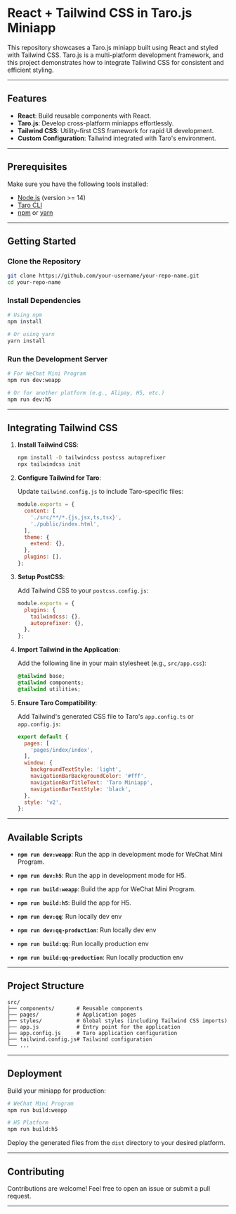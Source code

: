# React + Tailwind CSS in Taro.js Miniapp

This repository showcases a Taro.js miniapp built using React and styled with Tailwind CSS. Taro.js is a multi-platform development framework, and this project demonstrates how to integrate Tailwind CSS for consistent and efficient styling.

---

## Features

- **React**: Build reusable components with React.
- **Taro.js**: Develop cross-platform miniapps effortlessly.
- **Tailwind CSS**: Utility-first CSS framework for rapid UI development.
- **Custom Configuration**: Tailwind integrated with Taro's environment.

---

## Prerequisites

Make sure you have the following tools installed:

- [Node.js](https://nodejs.org/) (version >= 14)
- [Taro CLI](https://taro-docs.jd.com/docs/cli/installation)
- [npm](https://www.npmjs.com/) or [yarn](https://yarnpkg.com/)

---

## Getting Started

### Clone the Repository

```bash
git clone https://github.com/your-username/your-repo-name.git
cd your-repo-name
```

### Install Dependencies

```bash
# Using npm
npm install

# Or using yarn
yarn install
```

### Run the Development Server

```bash
# For WeChat Mini Program
npm run dev:weapp

# Or for another platform (e.g., Alipay, H5, etc.)
npm run dev:h5
```

---

## Integrating Tailwind CSS

1. **Install Tailwind CSS**:

   ```bash
   npm install -D tailwindcss postcss autoprefixer
   npx tailwindcss init
   ```

2. **Configure Tailwind for Taro**:

   Update `tailwind.config.js` to include Taro-specific files:

   ```js
   module.exports = {
     content: [
       './src/**/*.{js,jsx,ts,tsx}',
       './public/index.html',
     ],
     theme: {
       extend: {},
     },
     plugins: [],
   };
   ```

3. **Setup PostCSS**:

   Add Tailwind CSS to your `postcss.config.js`:

   ```js
   module.exports = {
     plugins: {
       tailwindcss: {},
       autoprefixer: {},
     },
   };
   ```

4. **Import Tailwind in the Application**:

   Add the following line in your main stylesheet (e.g., `src/app.css`):

   ```css
   @tailwind base;
   @tailwind components;
   @tailwind utilities;
   ```

5. **Ensure Taro Compatibility**:

   Add Tailwind's generated CSS file to Taro's `app.config.ts` or `app.config.js`:

   ```js
   export default {
     pages: [
       'pages/index/index',
     ],
     window: {
       backgroundTextStyle: 'light',
       navigationBarBackgroundColor: '#fff',
       navigationBarTitleText: 'Taro Miniapp',
       navigationBarTextStyle: 'black',
     },
     style: 'v2',
   };
   ```

---

## Available Scripts

- **`npm run dev:weapp`**: Run the app in development mode for WeChat Mini Program.
- **`npm run dev:h5`**: Run the app in development mode for H5.
- **`npm run build:weapp`**: Build the app for WeChat Mini Program.
- **`npm run build:h5`**: Build the app for H5.


- **`npm run dev:qq`**: Run locally dev env
- **`npm run dev:qq-production`**: Run locally dev env


- **`npm run build:qq`**: Run locally production env
- **`npm run build:qq-production`**: Run locally production env


---

## Project Structure

```plaintext
src/
├── components/       # Reusable components
├── pages/            # Application pages
├── styles/           # Global styles (including Tailwind CSS imports)
├── app.js            # Entry point for the application
├── app.config.js     # Taro application configuration
├── tailwind.config.js# Tailwind configuration
└── ...
```

---

## Deployment

Build your miniapp for production:

```bash
# WeChat Mini Program
npm run build:weapp

# H5 Platform
npm run build:h5
```

Deploy the generated files from the `dist` directory to your desired platform.

---

## Contributing

Contributions are welcome! Feel free to open an issue or submit a pull request.

---

